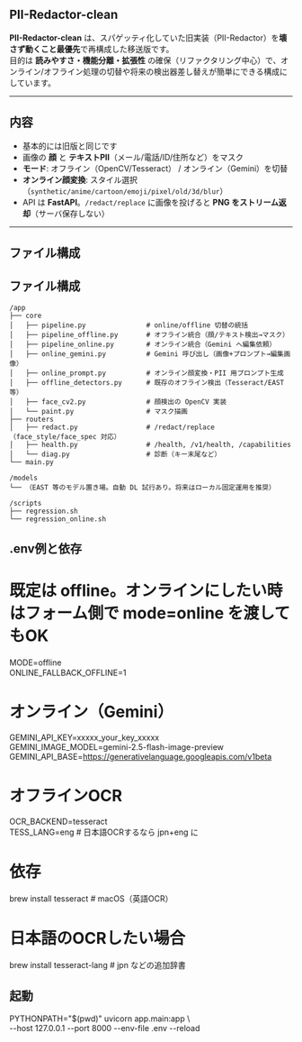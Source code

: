 ## PII-Redactor-clean

**PII-Redactor-clean** は、スパゲッティ化していた旧実装（PII-Redactor）を**壊さず動くこと最優先**で再構成した移送版です。  
目的は **読みやすさ・機能分離・拡張性** の確保（リファクタリング中心）で、オンライン/オフライン処理の切替や将来の検出器差し替えが簡単にできる構成にしています。

---

## 内容
- 基本的には旧版と同じです
- 画像の **顔** と **テキストPII**（メール/電話/ID/住所など）をマスク
- **モード**: オフライン（OpenCV/Tesseract） / オンライン（Gemini）を切替
- **オンライン顔変換**: スタイル選択（`synthetic/anime/cartoon/emoji/pixel/old/3d/blur`）
- API は **FastAPI**。`/redact/replace` に画像を投げると **PNG をストリーム返却**（サーバ保存しない）

---

## ファイル構成
## ファイル構成

```plaintext
/app
├── core
│   ├── pipeline.py               # online/offline 切替の統括
│   ├── pipeline_offline.py       # オフライン統合（顔/テキスト検出→マスク）
│   ├── pipeline_online.py        # オンライン統合（Gemini へ編集依頼）
│   ├── online_gemini.py          # Gemini 呼び出し（画像+プロンプト→編集画像）
│   ├── online_prompt.py          # オンライン顔変換・PII 用プロンプト生成
│   ├── offline_detectors.py      # 既存のオフライン検出（Tesseract/EAST 等）
│   ├── face_cv2.py               # 顔検出の OpenCV 実装
│   └── paint.py                  # マスク描画
├── routers
│   ├── redact.py                 # /redact/replace（face_style/face_spec 対応）
│   ├── health.py                 # /health, /v1/health, /capabilities
│   └── diag.py                   # 診断（キー末尾など）
└── main.py

/models
└── （EAST 等のモデル置き場。自動 DL 試行あり。将来はローカル固定運用を推奨）

/scripts
├── regression.sh
└── regression_online.sh
```



## .env例と依存
# 既定は offline。オンラインにしたい時はフォーム側で mode=online を渡してもOK
MODE=offline　<br>
ONLINE_FALLBACK_OFFLINE=1

# オンライン（Gemini）
GEMINI_API_KEY=xxxxx_your_key_xxxxx <br>
GEMINI_IMAGE_MODEL=gemini-2.5-flash-image-preview <br>
GEMINI_API_BASE=https://generativelanguage.googleapis.com/v1beta

# オフラインOCR
OCR_BACKEND=tesseract        <br>
TESS_LANG=eng                # 日本語OCRするなら jpn+eng に

# 依存
brew install tesseract            # macOS（英語OCR）
# 日本語のOCRしたい場合
brew install tesseract-lang       # jpn などの追加辞書

## 起動
PYTHONPATH="$(pwd)" uvicorn app.main:app \ <br>
  --host 127.0.0.1 --port 8000 --env-file .env --reload
